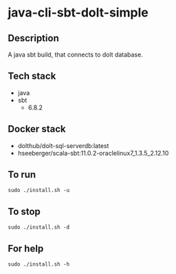 # java-cli-sbt-dolt-simple

## Description
A java sbt build, that connects to dolt database.

## Tech stack
- java
- sbt
  - 6.8.2

## Docker stack
- dolthub/dolt-sql-serverdb:latest
- hseeberger/scala-sbt:11.0.2-oraclelinux7_1.3.5_2.12.10

## To run
`sudo ./install.sh -u`

## To stop
`sudo ./install.sh -d`

## For help
`sudo ./install.sh -h`
